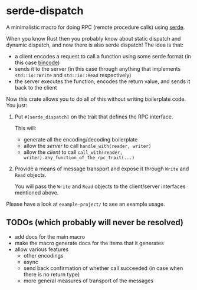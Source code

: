 # serde-dispatch

A minimalistic macro for doing RPC (remote procedure calls) using [serde](https://serde.rs/).

When you know Rust then you probably know about static dispatch and dynamic dispatch, and now there is also serde dispatch!
The idea is that:
- a client encodes a request to call a function using some serde format (in this case [bincode](https://docs.rs/bincode/latest/bincode/))
- sends it to the server (in this case through anything that implements `std::io::Write` and `std::io::Read` respectively)
- the server executes the function, encodes the return value, and sends it back to the client

Now this crate allows you to do all of this without writing boilerplate code.
You just:
1. Put `#[serde_dispatch]` on the trait that defines the RPC interface.

   This will:
   - generate all the encoding/decoding boilerplate
   - allow the _server_ to call `handle_with(reader, writer)`
   - allow the _client_ to call `call_with(reader, writer).any_function_of_the_rpc_trait(...)`

2. Provide a means of message transport and expose it through `Write` and `Read` objects.

   You will pass the `Write` and `Read` objects to the client/server interfaces mentioned above.

Please have a look at `example-project/` to see an example usage.

## TODOs (which probably will never be resolved)

- add docs for the main macro
- make the macro generate docs for the items that it generates
- allow various features
  - other encodings
  - async
  - send back confirmation of whether call succeeded (in case when there is no return type)
  - more general measures of transport of the messages
